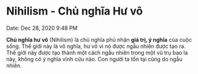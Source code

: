# Nihilism - Chủ nghĩa Hư vô

Date: Dec 28, 2020 9:48 PM

**Chủ nghĩa hư vô** (Nihilism) là chủ nghĩa phủ nhận **giá trị, ý nghĩa** của cuộc sống. Thế giới này là vô nghĩa, hư vô vì nó được ngẫu nhiên được tạo ra. Thế giới này được tạo thành một cách ngẫu nhiên  trong một vũ trụ bao la này, không có ý nghĩa vĩnh cửu nào. Con người ta tồn tại cũng do ngẫu nhiên.